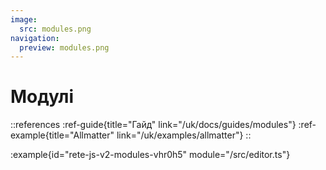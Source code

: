```yaml
---
image:
  src: modules.png
navigation:
  preview: modules.png
---
```


# Модулі

::references
:ref-guide{title="Гайд" link="/uk/docs/guides/modules"}
:ref-example{title="Allmatter" link="/uk/examples/allmatter"}
::

:example{id="rete-js-v2-modules-vhr0h5" module="/src/editor.ts"}
